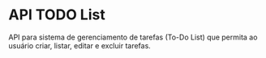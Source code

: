# API TODO List
 API para sistema de gerenciamento de tarefas (To-Do List) que permita ao usuário criar, listar, editar e excluir tarefas.
